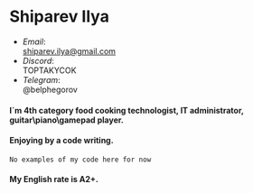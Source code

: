 # Shiparev Ilya

- *Email*: <br> shiparev.ilya@gmail.com
- *Discord*: <br> TOPTAKYCOK 
- *Telegram*: <br> @belphegorov
 
#### I`m 4th category food cooking technologist, IT administrator, guitar\piano\gamepad player.
#### Enjoying by a code writing.

`No examples of my code here for now` 

#### My English rate is **A2+**.

